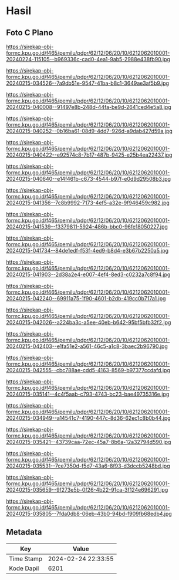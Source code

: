 # Hasil

## Foto C Plano

https://sirekap-obj-formc.kpu.go.id/f465/pemilu/pdpr/62/12/06/20/10/6212062010001-20240224-115105--b969336c-cad0-4ea1-9ab5-2988e438fb90.jpg

https://sirekap-obj-formc.kpu.go.id/f465/pemilu/pdpr/62/12/06/20/10/6212062010001-20240215-034526--7a9db51e-9547-41ba-b8c1-3649ae3af5b9.jpg

https://sirekap-obj-formc.kpu.go.id/f465/pemilu/pdpr/62/12/06/20/10/6212062010001-20240215-040008--91497e8b-248d-44fa-be9d-2641ced4e5a8.jpg

https://sirekap-obj-formc.kpu.go.id/f465/pemilu/pdpr/62/12/06/20/10/6212062010001-20240215-040252--0b16ba61-08d9-4dd7-926d-a9dab427d59a.jpg

https://sirekap-obj-formc.kpu.go.id/f465/pemilu/pdpr/62/12/06/20/10/6212062010001-20240215-040422--e92574c8-7b17-487b-9425-e25b4ea22437.jpg

https://sirekap-obj-formc.kpu.go.id/f465/pemilu/pdpr/62/12/06/20/10/6212062010001-20240215-040640--e14f461b-c673-4544-b97f-e0d9d29508b3.jpg

https://sirekap-obj-formc.kpu.go.id/f465/pemilu/pdpr/62/12/06/20/10/6212062010001-20240215-041356--7c8b9992-7173-4ef5-a32e-9f946459c982.jpg

https://sirekap-obj-formc.kpu.go.id/f465/pemilu/pdpr/62/12/06/20/10/6212062010001-20240215-041539--f3379811-5924-486b-bbc0-96fe18050227.jpg

https://sirekap-obj-formc.kpu.go.id/f465/pemilu/pdpr/62/12/06/20/10/6212062010001-20240215-041734--84de1edf-f53f-4ed9-b8d4-e3b67b2250a5.jpg

https://sirekap-obj-formc.kpu.go.id/f465/pemilu/pdpr/62/12/06/20/10/6212062010001-20240215-041903--2d38a2e4-e007-4ef4-8ed3-c0232a7c8f94.jpg

https://sirekap-obj-formc.kpu.go.id/f465/pemilu/pdpr/62/12/06/20/10/6212062010001-20240215-042240--69911a75-1f90-4601-b2db-419cc0b717a1.jpg

https://sirekap-obj-formc.kpu.go.id/f465/pemilu/pdpr/62/12/06/20/10/6212062010001-20240215-042026--a224ba3c-a5ee-40eb-b642-95bf5bfb32f2.jpg

https://sirekap-obj-formc.kpu.go.id/f465/pemilu/pdpr/62/12/06/20/10/6212062010001-20240215-042403--e1fa51e2-a561-46c5-a1c8-3baec2b96790.jpg

https://sirekap-obj-formc.kpu.go.id/f465/pemilu/pdpr/62/12/06/20/10/6212062010001-20240215-042555--cbc788ae-cdd5-4163-8569-b97377ccdafd.jpg

https://sirekap-obj-formc.kpu.go.id/f465/pemilu/pdpr/62/12/06/20/10/6212062010001-20240215-035141--4c4f5aab-c793-4743-bc23-bae49735316e.jpg

https://sirekap-obj-formc.kpu.go.id/f465/pemilu/pdpr/62/12/06/20/10/6212062010001-20240215-034949--a14541c7-4190-447c-8d36-62ec1c8b0b44.jpg

https://sirekap-obj-formc.kpu.go.id/f465/pemilu/pdpr/62/12/06/20/10/6212062010001-20240215-035421--43739caa-72ec-45a7-8b6a-12a32794d590.jpg

https://sirekap-obj-formc.kpu.go.id/f465/pemilu/pdpr/62/12/06/20/10/6212062010001-20240215-035531--7ce7350d-f5d7-43a6-8f93-d3dccb5248bd.jpg

https://sirekap-obj-formc.kpu.go.id/f465/pemilu/pdpr/62/12/06/20/10/6212062010001-20240215-035659--9f273e5b-0f26-4b22-91ca-3f124e696291.jpg

https://sirekap-obj-formc.kpu.go.id/f465/pemilu/pdpr/62/12/06/20/10/6212062010001-20240215-035805--7fda0db8-06eb-43b0-94bd-f909fb68edb4.jpg


## Metadata

| Key        | Value               |
| ---------- | ------------------- |
| Time Stamp | 2024-02-24 22:33:55 |
| Kode Dapil | 6201                |



